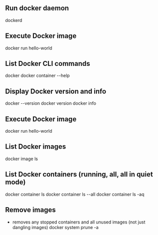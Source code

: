 ## Run docker daemon
dockerd

## Execute Docker image
docker run hello-world

## List Docker CLI commands
docker
docker container --help

## Display Docker version and info
docker --version
docker version
docker info

## Execute Docker image
docker run hello-world

## List Docker images
docker image ls

## List Docker containers (running, all, all in quiet mode)
docker container ls
docker container ls --all
docker container ls -aq

## Remove images
* removes any stopped containers and all unused images (not just dangling images)
docker system prune -a
